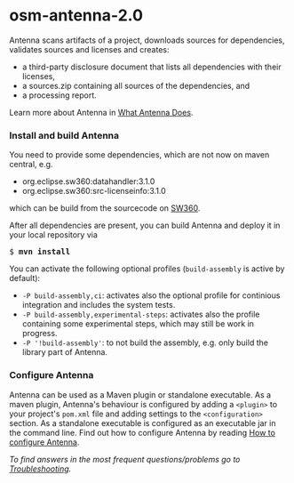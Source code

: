 # osm-antenna-2.0

Antenna scans artifacts of a project, downloads sources for dependencies, 
validates sources and licenses and creates:

* a third-party disclosure document that lists all dependencies with 
their licenses,
* a sources.zip containing all sources of the dependencies, and
* a processing report.

Learn more about Antenna in [What Antenna Does](antenna-documentation/src/site/markdown/what-antenna-does.md).

### Install and build Antenna
You need to provide some dependencies, which are not now on maven central, e.g.
- org.eclipse.sw360:datahandler:3.1.0
- org.eclipse.sw360:src-licenseinfo:3.1.0

which can be build from the sourcecode on [SW360](https://github.com/eclipse/sw360).

After all dependencies are present, you can build Antenna and deploy it in your local repository via

<pre>
$ <b>mvn install</b>
</pre>

You can activate the following optional profiles (`build-assembly` is active by default):
- `-P build-assembly,ci`: activates also the optional profile for continious integration and includes the system tests. 
- `-P build-assembly,experimental-steps`: activates also the profile containing some experimental steps, which may still be work in progress.
- `-P '!build-assembly'`: to not build the assembly, e.g. only build the library part of Antenna.

### Configure Antenna
Antenna can be used as a Maven plugin or standalone executable. As a 
maven plugin, Antenna's behaviour is configured by adding a `<plugin>` to your
project's `pom.xml` file and adding settings to the `<configuration>`
section. As a standalone executable is configured as an executable jar in the command line. 
Find out how to configure Antenna by reading [How to configure Antenna](antenna-documentation/src/site/markdown/how-to-configure-antenna.md). 

 *To find answers in the most frequent questions/problems go to [Troubleshooting](antenna-documentation/src/site/markdown/troubleshooting.md).*